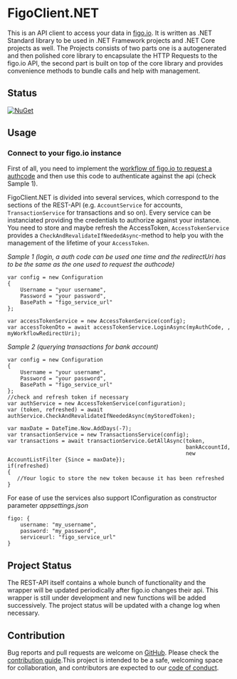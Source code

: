 ﻿# FigoClient.NET

This is an API client to access your data in [figo.io](https://www.figo.io/). It is written as .NET Standard library to be used in .NET Framework projects and .NET Core projects as well. 
The Projects consists of two parts one is a autogenerated and then polished core library to encapsulate the HTTP Requests to the figo.io API, the second part is built on top of the core library and provides convenience methods to bundle calls and help with management.

## Status
[![NuGet](https://img.shields.io/nuget/dt/Figo.Client.svg)](https://www.nuget.org/packages/Figo.Client)

## Usage

### Connect to your figo.io instance

First of all, you need to implement the [workflow of figo.io to request a authcode](http://docs.figo.io/regshield/ongoing-ais.html#section/Introduction/Connecting-a-financial-source) and then use this code to authenticate against the api (check Sample 1).

FigoClient.NET is divided into several services, which correspond to the sections of the REST-API (e.g. `AccountService` for accounts, `TransactionService` for transactions and so on). 
Every service can be instanciated providing the credentials to authorize against your instance. 
You need to store and maybe refresh the AccessToken, `AccessTokenService` provides a `CheckAndRevalidateIfNeededAsync`-method to help you with the management of the lifetime of your `AccessToken`.
 
*Sample 1 (login, a auth code can be used one time and the redirectUri has to be the same as the one used to request the authcode)*
```
var config = new Configuration
{
    Username = "your username",
    Password = "your password",
    BasePath = "figo_service_url" 
};

var accessTokenService = new AccessTokenService(config);
var accessTokenDto = await accessTokenService.LoginAsync(myAuthCode, , myWorkflowRedirectUri);
```

*Sample 2 (querying transactions for bank account)*
```
var config = new Configuration
{
    Username = "your username",
    Password = "your password",
    BasePath = "figo_service_url" 
};
//check and refresh token if necessary
var authService = new AccessTokenService(configuration);
var (token, refreshed) = await authService.CheckAndRevalidateIfNeededAsync(myStoredToken);

var maxDate = DateTime.Now.AddDays(-7);
var transactionService = new TransactionsService(config);
var transactions = await transactionService.GetAllAsync(token,
                                                        bankAccountId,
                                                        new AccountListFilter {Since = maxDate});
if(refreshed)
{
   //Your logic to store the new token because it has been refreshed
}
```

For ease of use the services also support IConfiguration as constructor parameter
*appsettings.json*
```
figo: {
    username: "my_username",
    password: "my_password",
    serviceurl: "figo_service_url"
}
```

## Project Status

The REST-API itself contains a whole bunch of functionality and the wrapper will be updated periodically after figo.io changes their api. This wrapper is still under development and new functions will be added 
successively. The project status will be updated with a change log when necessary.

## Contribution

Bug reports and pull requests are welcome on [GitHub](https://github.com/DevelappersGmbH/figo-client-net). Please check the [contribution guide](CONTRIBUTING.MD).This project is intended to be a safe, welcoming space for collaboration, and contributors are expected to our [code of conduct](CODE_OF_CONDUCT.md).
